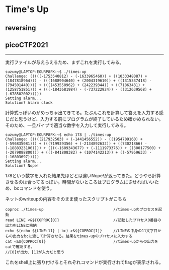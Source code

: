 # Time's Up
## reversing
## picoCTF2021
***

実行ファイルが与えらえるため、まずこれを実行してみる。  
```
suzumy@LAPTOP-EOURP8FK:~$ ./times-up
Challenge: (((((-1753540812) - (-1633965460)) + ((1033348087) + (1847818964))) - (((1688904640) + (2004319610)) + ((1315337418) - (794501440)))) + ((((453550962) + (242239344)) + ((71863431) + (1258751851))) + (((-1843681984) - (-737222924)) - ((312639568) + (-678502002)))))
Setting alarm...
Solution? Alarm clock
```
計算式っぽいのがめっちゃ出てきてる。たぶんこれを計算して答えを入力する感じだと思うけど、入力する前にプログラムが終了しているため確かめられない。  
そのため、一旦パイプで適当な数字を入力して実行してみる。  
```
suzumy@LAPTOP-EOURP8FK:~$ echo 178 | ./times-up
Challenge: (((((217932503) + (-1441456552)) - ((1954709160) + (-596835081))) + (((719939356) + (-2134892632)) + ((73021866) - (-1888323106)))) + ((((-1609343677) + (-1111973376)) + ((300177500) + (-2079888800))) + (((-841808382) + (1074142213)) + ((-57959633) - (-16803697)))))
Setting alarm...
Solution? Nope!
```
178という数字を入れた結果先ほどとは違いNope!が返ってきた。どうやら計算させるのは合ってるっぽい。時間がないところはプログラムにさせればいいため、bcコマンドを使う。  

ネットのwriteupの内容をそのまま使ったスクリプトがこちら  
```
coproc ./times-up								//times-upのプロセスを起動
read LINE <&${COPROC[0]}						//起動したプロセス0番目の出力をLINEに格納
echo $(echo ${LINE:11} | bc) >&${COPROC[1]}		//LINEの中身の11文字目からの出力をbcに渡して計算させる。結果をtimes-upのプロセスに入力する
cat <&${COPROC[0]}								//times-upからの出力をcatで確認する。
//[0]が出力、[1]が入力だと思う
```
これをshell上に張り付けるとそれぞれコマンドが実行されてflagが表示される。